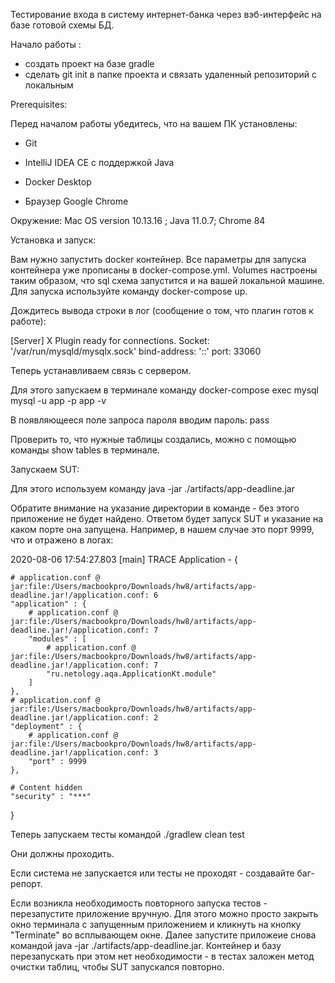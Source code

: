 
Тестирование входа в систему интернет-банка через вэб-интерфейс на базе готовой схемы БД.

Начало работы :

- создать проект на базе gradle
- сделать git init в папке проекта и связать удаленный репозиторий с локальным



Prerequisites:

Перед началом работы убедитесь, что на вашем ПК установлены:

- Git

- IntelliJ IDEA CE с поддержкой Java

- Docker Desktop

- Браузер Google Chrome

Окружение:             Mac OS version 10.13.16 ;
                       Java 11.0.7;
                       Chrome 84

Установка и запуск:

Вам нужно запустить docker контейнер. Все параметры для запуска контейнера уже прописаны в docker-compose.yml. Volumes настроены таким образом, что sql схема запустится и на вашей локальной машине. Для запуска используйте команду docker-compose up.

 Дождитесь вывода строки в лог (сообщение о том, что плагин готов к работе):
 
[Server] X Plugin ready for connections. Socket: '/var/run/mysqld/mysqlx.sock' bind-address: '::' port: 33060

Теперь устанавливаем связь с сервером.
 
 Для этого запускаем в терминале команду docker-compose exec mysql mysql -u app -p app -v
 
 В появляющееся поле запроса пароля вводим пароль: pass
 
 Проверить то, что нужные таблицы создались, можно с помощью команды show tables в терминале. 

Запускаем SUT:

Для этого используем команду java -jar ./artifacts/app-deadline.jar

Обратите внимание на указание директории в команде - без этого приложение не будет найдено. Ответом будет запуск SUT и указание на каком порте она запущена. Например, в нашем случае это порт 9999, что и отражено в логах:

2020-08-06 17:54:27.803 [main] TRACE Application - {

    # application.conf @ jar:file:/Users/macbookpro/Downloads/hw8/artifacts/app-deadline.jar!/application.conf: 6
    "application" : {
        # application.conf @ jar:file:/Users/macbookpro/Downloads/hw8/artifacts/app-deadline.jar!/application.conf: 7
        "modules" : [
            # application.conf @ jar:file:/Users/macbookpro/Downloads/hw8/artifacts/app-deadline.jar!/application.conf: 7
            "ru.netology.aqa.ApplicationKt.module"
        ]
    },
    # application.conf @ jar:file:/Users/macbookpro/Downloads/hw8/artifacts/app-deadline.jar!/application.conf: 2
    "deployment" : {
        # application.conf @ jar:file:/Users/macbookpro/Downloads/hw8/artifacts/app-deadline.jar!/application.conf: 3
        "port" : 9999
    },
    
    # Content hidden
    "security" : "***"
}



Теперь запускаем тесты командой ./gradlew clean test 

Они должны проходить.

Если система не запускается или тесты не проходят - создавайте баг-репорт.

Если возникла необходимость повторного запуска тестов - перезапустите приложение вручную. Для этого можно просто закрыть окно терминала с запущенным приложением и кликнуть на кнопку "Terminate" во всплывающем окне. Далее запустите приложеие снова командой java -jar ./artifacts/app-deadline.jar. Контейнер и базу перезапускать при этом нет необходимости - в тестах заложен метод очистки таблиц, чтобы SUT запускался повторно.

